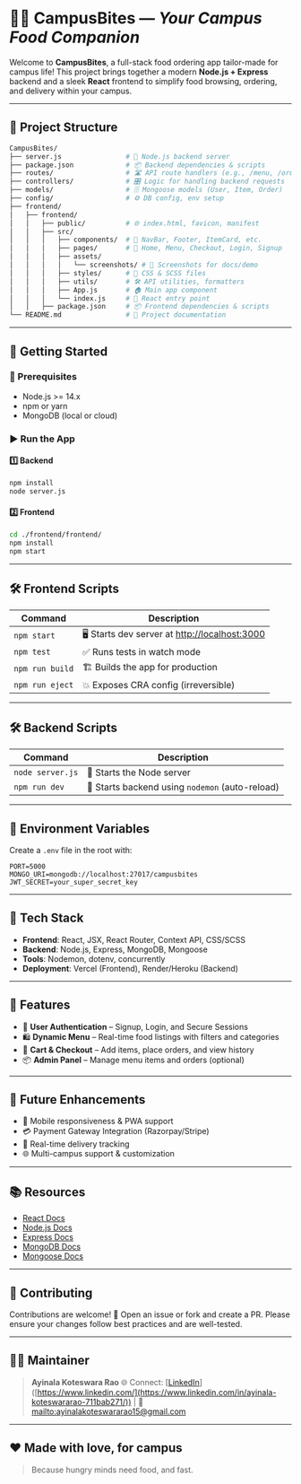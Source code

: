 # 🍔🚀 **CampusBites** — *Your Campus Food Companion*

Welcome to **CampusBites**, a full-stack food ordering app tailor-made for campus life!
This project brings together a modern **Node.js + Express** backend and a sleek **React** frontend to simplify food browsing, ordering, and delivery within your campus.

---

## 📁 **Project Structure**

```bash
CampusBites/
├── server.js                # 🚀 Node.js backend server
├── package.json             # 📦 Backend dependencies & scripts
├── routes/                  # 🛣️ API route handlers (e.g., /menu, /orders)
├── controllers/             # 🎛️ Logic for handling backend requests
├── models/                  # 🗄️ Mongoose models (User, Item, Order)
├── config/                  # ⚙️ DB config, env setup
├── frontend/
│   ├── frontend/
│   │   ├── public/          # 🌐 index.html, favicon, manifest
│   │   ├── src/
│   │   │   ├── components/  # 🧩 NavBar, Footer, ItemCard, etc.
│   │   │   ├── pages/       # 📄 Home, Menu, Checkout, Login, Signup
│   │   │   ├── assets/
│   │   │   │   └── screenshots/ # 📸 Screenshots for docs/demo
│   │   │   ├── styles/      # 🎨 CSS & SCSS files
│   │   │   ├── utils/       # 🛠️ API utilities, formatters
│   │   │   ├── App.js       # 🏠 Main app component
│   │   │   └── index.js     # 🚦 React entry point
│   │   ├── package.json     # 📦 Frontend dependencies & scripts
└── README.md                # 📘 Project documentation
```

---

## 🚀 **Getting Started**

### 🔧 Prerequisites

* Node.js >= 14.x
* npm or yarn
* MongoDB (local or cloud)

### ▶️ Run the App

#### 1️⃣ Backend

```bash
npm install
node server.js
```

#### 2️⃣ Frontend

```bash
cd ./frontend/frontend/
npm install
npm start
```

---

## 🛠️ **Frontend Scripts**

| Command         | Description                                                             |
| --------------- | ----------------------------------------------------------------------- |
| `npm start`     | 🖥️ Starts dev server at [http://localhost:3000](http://localhost:3000) |
| `npm test`      | ✅ Runs tests in watch mode                                              |
| `npm run build` | 🏗️ Builds the app for production                                       |
| `npm run eject` | 💥 Exposes CRA config (irreversible)                                    |

---

## 🛠️ **Backend Scripts**

| Command          | Description                                     |
| ---------------- | ----------------------------------------------- |
| `node server.js` | 🚀 Starts the Node server                       |
| `npm run dev`    | 🔁 Starts backend using `nodemon` (auto-reload) |

---

## 🔐 **Environment Variables**

Create a `.env` file in the root with:

```env
PORT=5000
MONGO_URI=mongodb://localhost:27017/campusbites
JWT_SECRET=your_super_secret_key
```

---

## 🧠 **Tech Stack**

* **Frontend**: React, JSX, React Router, Context API, CSS/SCSS
* **Backend**: Node.js, Express, MongoDB, Mongoose
* **Tools**: Nodemon, dotenv, concurrently
* **Deployment**: Vercel (Frontend), Render/Heroku (Backend)

---

## 📌 **Features**

* 🔐 **User Authentication** – Signup, Login, and Secure Sessions
* 🛍️ **Dynamic Menu** – Real-time food listings with filters and categories
* 🧺 **Cart & Checkout** – Add items, place orders, and view history
* 📦 **Admin Panel** – Manage menu items and orders (optional)

---

## 🎯 **Future Enhancements**

* 📱 Mobile responsiveness & PWA support
* 💳 Payment Gateway Integration (Razorpay/Stripe)
* 📍 Real-time delivery tracking
* 🌐 Multi-campus support & customization

---

## 📚 **Resources**

* [React Docs](https://reactjs.org/docs/getting-started.html)
* [Node.js Docs](https://nodejs.org/en/docs/)
* [Express Docs](https://expressjs.com/)
* [MongoDB Docs](https://docs.mongodb.com/)
* [Mongoose Docs](https://mongoosejs.com/docs/)

---

## 🙌 **Contributing**

Contributions are welcome! 🎉
Open an issue or fork and create a PR. Please ensure your changes follow best practices and are well-tested.

---

## 🧑‍💻 Maintainer

> **Ayinala Koteswara Rao**
> 🌐 Connect: [[LinkedIn](https://www.linkedin.com/in/ayinala-koteswararao-711bab271/)]([https://www.linkedin.com/](https://www.linkedin.com/in/ayinala-koteswararao-711bab271/)) | 📧 [mailto:ayinalakoteswararao15@gmail.com](mailto:ayinalakoteswararao15@gmail.com)

---

## ❤️ **Made with love, for campus**

> Because hungry minds need food, and fast.

